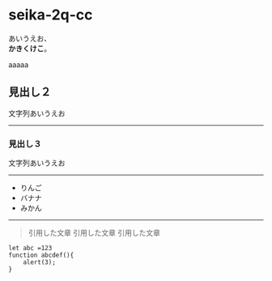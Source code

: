 # seika-2q-cc
あいうえお、  
**かきくけこ**。

aaaaa

## 見出し２
文字列あいうえお

---

### 見出し３
文字列あいうえお

---

- りんご
- バナナ
- みかん

---
> 引用した文章
> 引用した文章
> 引用した文章

```
let abc =123
function abcdef(){
	alert(3);
}


